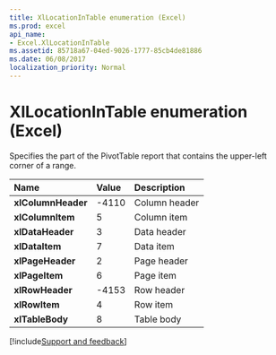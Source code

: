 ```yaml
---
title: XlLocationInTable enumeration (Excel)
ms.prod: excel
api_name:
- Excel.XlLocationInTable
ms.assetid: 85718a67-04ed-9026-1777-85cb4de81886
ms.date: 06/08/2017
localization_priority: Normal
---
```



# XlLocationInTable enumeration (Excel)

Specifies the part of the PivotTable report that contains the upper-left corner of a range.



|Name|Value|Description|
|:-----|:-----|:-----|
| **xlColumnHeader**|-4110|Column header|
| **xlColumnItem**|5|Column item|
| **xlDataHeader**|3|Data header|
| **xlDataItem**|7|Data item|
| **xlPageHeader**|2|Page header|
| **xlPageItem**|6|Page item|
| **xlRowHeader**|-4153|Row header|
| **xlRowItem**|4|Row item|
| **xlTableBody**|8|Table body|

[!include[Support and feedback](~/includes/feedback-boilerplate.md)]